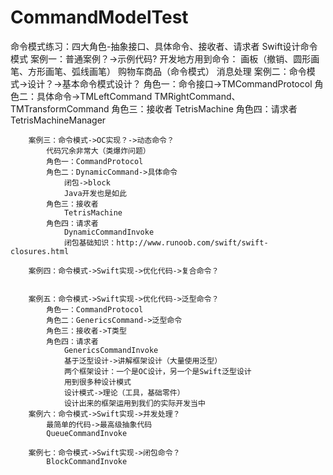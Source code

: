 # CommandModelTest
命令模式练习：四大角色-抽象接口、具体命令、接收者、请求者
Swift设计命令模式
		案例一：普通案例？->示例代码?
			开发地方用到命令：
				画板（撤销、圆形画笔、方形画笔、弧线画笔）
				购物车商品（命令模式）
				消息处理
		案例二：命令模式->设计？->基本命令模式设计？
			角色一：命令接口->TMCommandProtocol
			角色二：具体命令->TMLeftCommand
				TMRightCommand、TMTransformCommand
			角色三：接收者
				TetrisMachine
			角色四：请求者
				TetrisMachineManager

		案例三：命令模式->OC实现？->动态命令？
			代码冗余非常大（类爆炸问题）
			角色一：CommandProtocol
			角色二：DynamicCommand->具体命令
				闭包->block
				Java开发也是如此
			角色三：接收者
				TetrisMachine
			角色四：请求者
				DynamicCommandInvoke
				闭包基础知识：http://www.runoob.com/swift/swift-closures.html

		案例四：命令模式->Swift实现->优化代码->复合命令？
			

		案例五：命令模式->Swift实现->优化代码->泛型命令？
			角色一：CommandProtocol
			角色二：GenericsCommand->泛型命令
			角色三：接收者->T类型
			角色四：请求者
				GenericsCommandInvoke
				基于泛型设计->讲解框架设计（大量使用泛型）
				两个框架设计：一个是OC设计，另一个是Swift泛型设计
				用到很多种设计模式
				设计模式->理论（工具，基础零件）
				设计出来的框架运用到我们的实际开发当中
		案例六：命令模式->Swift实现->并发处理？
			最简单的代码->最高级抽象代码
			QueueCommandInvoke
		
		案例七：命令模式->Swift实现->闭包命令？
			BlockCommandInvoke
